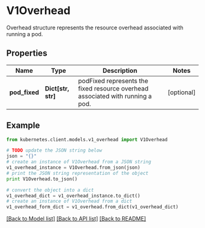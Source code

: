 # V1Overhead

Overhead structure represents the resource overhead associated with running a pod.

## Properties

Name | Type | Description | Notes
------------ | ------------- | ------------- | -------------
**pod_fixed** | **Dict[str, str]** | podFixed represents the fixed resource overhead associated with running a pod. | [optional] 

## Example

```python
from kubernetes.client.models.v1_overhead import V1Overhead

# TODO update the JSON string below
json = "{}"
# create an instance of V1Overhead from a JSON string
v1_overhead_instance = V1Overhead.from_json(json)
# print the JSON string representation of the object
print V1Overhead.to_json()

# convert the object into a dict
v1_overhead_dict = v1_overhead_instance.to_dict()
# create an instance of V1Overhead from a dict
v1_overhead_form_dict = v1_overhead.from_dict(v1_overhead_dict)
```
[[Back to Model list]](../README.md#documentation-for-models) [[Back to API list]](../README.md#documentation-for-api-endpoints) [[Back to README]](../README.md)


